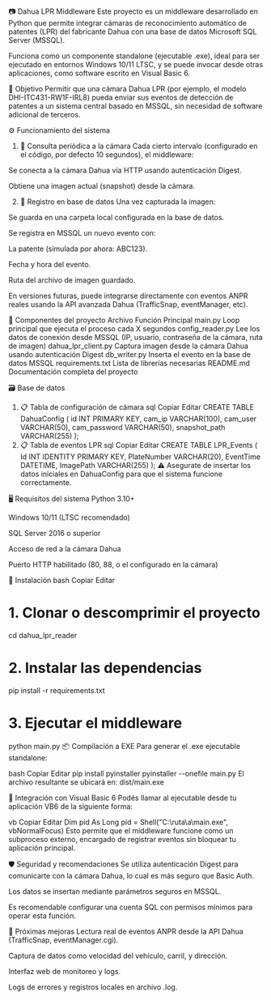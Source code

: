 📷 Dahua LPR Middleware
Este proyecto es un middleware desarrollado en Python que permite integrar cámaras de reconocimiento automático de patentes (LPR) del fabricante Dahua con una base de datos Microsoft SQL Server (MSSQL).

Funciona como un componente standalone (ejecutable .exe), ideal para ser ejecutado en entornos Windows 10/11 LTSC, y se puede invocar desde otras aplicaciones, como software escrito en Visual Basic 6.

🎯 Objetivo
Permitir que una cámara Dahua LPR (por ejemplo, el modelo DHI-ITC431-RW1F-IRL8) pueda enviar sus eventos de detección de patentes a un sistema central basado en MSSQL, sin necesidad de software adicional de terceros.

⚙️ Funcionamiento del sistema
1. 🔁 Consulta periódica a la cámara
Cada cierto intervalo (configurado en el código, por defecto 10 segundos), el middleware:

Se conecta a la cámara Dahua vía HTTP usando autenticación Digest.

Obtiene una imagen actual (snapshot) desde la cámara.

2. 📝 Registro en base de datos
Una vez capturada la imagen:

Se guarda en una carpeta local configurada en la base de datos.

Se registra en MSSQL un nuevo evento con:

La patente (simulada por ahora: ABC123).

Fecha y hora del evento.

Ruta del archivo de imagen guardado.

En versiones futuras, puede integrarse directamente con eventos ANPR reales usando la API avanzada Dahua (TrafficSnap, eventManager, etc).

🧱 Componentes del proyecto
Archivo	Función Principal
main.py	Loop principal que ejecuta el proceso cada X segundos
config_reader.py	Lee los datos de conexión desde MSSQL (IP, usuario, contraseña de la cámara, ruta de imagen)
dahua_lpr_client.py	Captura imagen desde la cámara Dahua usando autenticación Digest
db_writer.py	Inserta el evento en la base de datos MSSQL
requirements.txt	Lista de librerías necesarias
README.md	Documentación completa del proyecto

🗃️ Base de datos
1. 📋 Tabla de configuración de cámara
sql
Copiar
Editar
CREATE TABLE DahuaConfig (
    id INT PRIMARY KEY,
    cam_ip VARCHAR(100),
    cam_user VARCHAR(50),
    cam_password VARCHAR(50),
    snapshot_path VARCHAR(255)
);
2. 📋 Tabla de eventos LPR
sql
Copiar
Editar
CREATE TABLE LPR_Events (
    Id INT IDENTITY PRIMARY KEY,
    PlateNumber VARCHAR(20),
    EventTime DATETIME,
    ImagePath VARCHAR(255)
);
⚠️ Asegurate de insertar los datos iniciales en DahuaConfig para que el sistema funcione correctamente.

🖥️ Requisitos del sistema
Python 3.10+

Windows 10/11 (LTSC recomendado)

SQL Server 2016 o superior

Acceso de red a la cámara Dahua

Puerto HTTP habilitado (80, 88, o el configurado en la cámara)

🚀 Instalación
bash
Copiar
Editar
# 1. Clonar o descomprimir el proyecto
cd dahua_lpr_reader

# 2. Instalar las dependencias
pip install -r requirements.txt

# 3. Ejecutar el middleware
python main.py
📦 Compilación a EXE
Para generar el .exe ejecutable standalone:

bash
Copiar
Editar
pip install pyinstaller
pyinstaller --onefile main.py
El archivo resultante se ubicará en: dist/main.exe

🔄 Integración con Visual Basic 6
Podés llamar al ejecutable desde tu aplicación VB6 de la siguiente forma:

vb
Copiar
Editar
Dim pid As Long
pid = Shell("C:\ruta\a\main.exe", vbNormalFocus)
Esto permite que el middleware funcione como un subproceso externo, encargado de registrar eventos sin bloquear tu aplicación principal.

🛡️ Seguridad y recomendaciones
Se utiliza autenticación Digest para comunicarte con la cámara Dahua, lo cual es más seguro que Basic Auth.

Los datos se insertan mediante parámetros seguros en MSSQL.

Es recomendable configurar una cuenta SQL con permisos mínimos para operar esta función.

📌 Próximas mejoras
Lectura real de eventos ANPR desde la API Dahua (TrafficSnap, eventManager.cgi).

Captura de datos como velocidad del vehículo, carril, y dirección.

Interfaz web de monitoreo y logs.

Logs de errores y registros locales en archivo .log.

